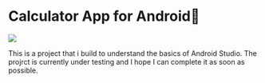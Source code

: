 
<h1>Calculator App for Android🧮</h1>

<img src="https://c.tenor.com/bxeM9N2IXLsAAAAC/osita-osita-iheme.gif">

<p>This is a project that i build to understand the basics of Android Studio. The projrct is currently under testing and I hope I can complete it as soon as possible.</p>
